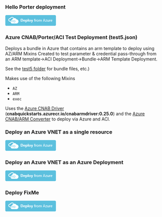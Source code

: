 ### Hello Porter deployment

<a href="https://portal.azure.com/#create/Microsoft.Template/uri/https%3A%2F%2Fraw.githubusercontent.com%2Fstevebelton%2Fporter_demo%2Fmain%2Ftest.json" target="_blank"><img src="https://raw.githubusercontent.com/endjin/CNAB.Quickstarts/master/images/Deploy-from-Azure.png"/></a>

### Azure CNAB/Porter/ACI Test Deployment (test5.json)
Deploys a bundle in Azure that contains an arm template to deploy using AZ/ARM Mixins
Created to test parameter & credential pass-through from an ARM template->ACI Deployment->Bundle->ARM Template Deployment.

See the [test5 folder](https://github.com/stevebelton/porter/tree/main/test5) for bundle files, etc.)

Makes use of the following Mixins
- ```AZ```
- ```ARM```
- ```exec```

Uses the [Azure CNAB Driver](https://github.com/deislabs/cnab-azure-driver) (**cnabquickstarts.azurecr.io/cnabarmdriver:0.25.0**) and the [Azure CNAB/ARM Converter](https://github.com/endjin/CNAB.ARM-Converter) to deploy via Azure and ACI.

### Deploy an Azure VNET as a single resource
<a href="https://portal.azure.com/#create/Microsoft.Template/uri/https%3A%2F%2Fraw.githubusercontent.com%2Fstevebelton%2Fporter_demo%2Fmain%2Fdemo3.json" target="_blank"><img src="https://raw.githubusercontent.com/endjin/CNAB.Quickstarts/master/images/Deploy-from-Azure.png"/></a>

### Deploy an Azure VNET as an Azure Deployment
<a href="https://portal.azure.com/#create/Microsoft.Template/uri/https%3A%2F%2Fraw.githubusercontent.com%2Fstevebelton%2Fporter_demo%2Fmain%2Fdemo2.json" target="_blank"><img src="https://raw.githubusercontent.com/endjin/CNAB.Quickstarts/master/images/Deploy-from-Azure.png"/></a>

### Deploy FixMe
<a href="https://portal.azure.com/#create/Microsoft.Template/uri/https%3A%2F%2Fraw.githubusercontent.com%2Fstevebelton%2Fporter_demo%2Fmain%2Ffixmedeploy.json" target="_blank"><img src="https://raw.githubusercontent.com/endjin/CNAB.Quickstarts/master/images/Deploy-from-Azure.png"/></a>
